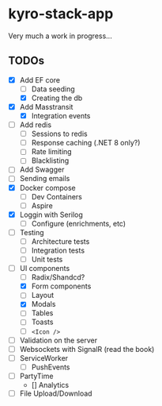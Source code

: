 # kyro-stack-app

Very much a work in progress...

## TODOs

- [x] Add EF core
	- [ ] Data seeding
	- [x] Creating the db
- [x] Add Masstransit
	- [x] Integration events
- [ ] Add redis
	- [ ] Sessions to redis
	- [ ] Response caching (.NET 8 only?)
	- [ ] Rate limiting
	- [ ] Blacklisting
- [ ] Add Swagger
- [ ] Sending emails
- [x] Docker compose
	- [ ] Dev Containers
	- [ ] Aspire
- [x] Loggin with Serilog
	- [ ] Configure (enrichments, etc) 
- [ ] Testing
	- [ ] Architecture tests
	- [ ] Integration tests
	- [ ] Unit tests
- [ ] UI components
	- [ ] Radix/Shandcd?
	- [x] Form components
	- [ ] Layout
	- [x] Modals
	- [ ] Tables
	- [ ] Toasts
	- [ ] `<Icon />`
- [ ] Validation on the server
- [ ] Websockets with SignalR (read the book)
- [ ] ServiceWorker
	- [ ] PushEvents
- [ ] PartyTime
	- [] Analytics
- [ ] File Upload/Download
